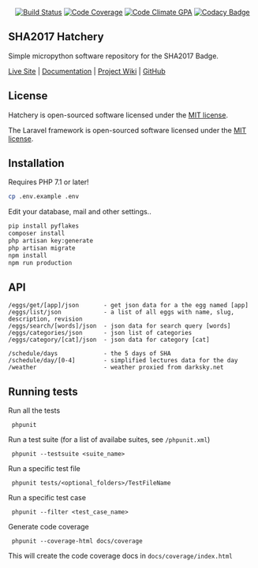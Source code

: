 <p align="center">
<a href="https://travis-ci.org/SHA2017-badge/Hatchery"><img src="https://travis-ci.org/SHA2017-badge/Hatchery.svg" alt="Build Status"></a>
<a href="https://codeclimate.com/github/SHA2017-badge/Hatchery"><img src="https://img.shields.io/codeclimate/coverage/github/SHA2017-badge/Hatchery.svg" alt="Code Coverage"></a>
<a href="https://codeclimate.com/github/SHA2017-badge/Hatchery"><img src="https://img.shields.io/codeclimate/github/SHA2017-badge/Hatchery.svg" alt="Code Climate GPA"></a>
<a href="https://www.codacy.com/app/annejan/Hatchery"><img src="https://api.codacy.com/project/badge/Grade/fd1f9360910d4b6f966f528af1f3568b" alt="Codacy Badge"></a>
</p>

## SHA2017 Hatchery

Simple micropython software repository for the SHA2017 Badge. 

[Live Site](http://badge.sha2017.org) |
[Documentation](https://wiki.sha2017.org/w/Projects:Badge/Hatchery) |
[Project Wiki](https://wiki.sha2017.org/w/Projects:Badge) |
[GitHub](https://github.com/SHA2017-badge/)

## License

Hatchery is open-sourced software licensed under the [MIT license](http://opensource.org/licenses/MIT).

The Laravel framework is open-sourced software licensed under the [MIT license](http://opensource.org/licenses/MIT).

## Installation

Requires PHP 7.1 or later!

```bash
cp .env.example .env
```
Edit your database, mail and other settings..

```bash
pip install pyflakes
composer install
php artisan key:generate
php artisan migrate
npm install
npm run production
```

## API

```
/eggs/get/[app]/json       - get json data for a the egg named [app]
/eggs/list/json            - a list of all eggs with name, slug, description, revision
/eggs/search/[words]/json  - json data for search query [words]
/eggs/categories/json      - json list of categories
/eggs/category/[cat]/json  - json data for category [cat]
```

```
/schedule/days             - the 5 days of SHA
/schedule/day/[0-4]        - simplified lectures data for the day
/weather                   - weather proxied from darksky.net
```

## Running tests
 
 Run all the tests
 
     phpunit
 
 Run a test suite (for a list of availabe suites, see `/phpunit.xml`)
 
     phpunit --testsuite <suite_name>
 
 Run a specific test file
 
     phpunit tests/<optional_folders>/TestFileName
 
 Run a specific test case
 
     phpunit --filter <test_case_name>
 
 Generate code coverage
 
     phpunit --coverage-html docs/coverage
 
 This will create the code coverage docs in `docs/coverage/index.html`
  